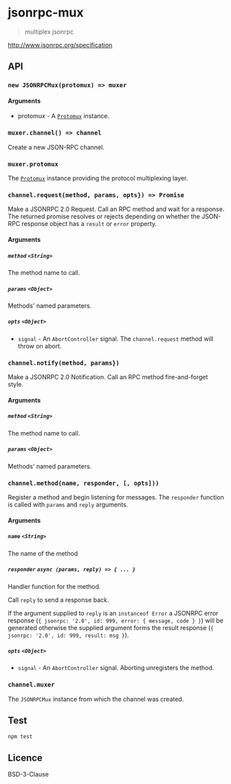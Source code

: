# jsonrpc-mux

> multiplex jsonrpc

http://www.jsonrpc.org/specification

## API

### `new JSONRPCMux(protomux) => muxer`

#### Arguments

* protomux - A [`Protomux`](https://github.com/holepunchto/protomux) instance.

### `muxer.channel() => channel`

Create a new JSON-RPC channel.

### `muxer.protomux`

The [`Protomux`](https://github.com/mafintosh/protomux) instance providing the protocol multiplexing layer.

### `channel.request(method, params, opts}) => Promise`

Make a JSONRPC 2.0 Request. Call an RPC method and wait for a response. The returned promise resolves or rejects depending on whether the JSON-RPC response object has a `result` or `error` property.

#### Arguments

##### `method` `<String>`

The method name to call.

##### `params` `<Object>`

Methods' named parameters.

##### `opts` `<Object>`

* `signal` -  An `AbortController` signal. The `channel.request` method will throw on abort.

### `channel.notify(method, params})`

Make a JSONRPC 2.0 Notification. Call an RPC method fire-and-forget style.

#### Arguments

##### `method` `<String>`

The method name to call.

##### `params` `<Object>`

Methods' named parameters.

### `channel.method(name, responder, [, opts]))`

Register a method and begin listening for messages. The `responder` function is called with `params` and `reply` arguments.

#### Arguments

##### `name` `<String>`

The name of the method

##### `responder` `async (params, reply) => { ... }` 

Handler function for the method.

Call `reply` to send a response back.

If the argument supplied to `reply` is an `instanceof Error` a JSONRPC error response (`{ jsonrpc: '2.0', id: 999, error: { message, code } }`) will be generated otherwise the supplied argument forms the result response (`{ jsonrpc: '2.0', id: 999, result: msg }`).


##### `opts` `<Object>`

* `signal` - An `AbortController` signal. Aborting unregisters the method.

### `channel.muxer`

The `JSONRPCMux` instance from which the channel was created.

## Test

```sh
npm test
```

## Licence

BSD-3-Clause